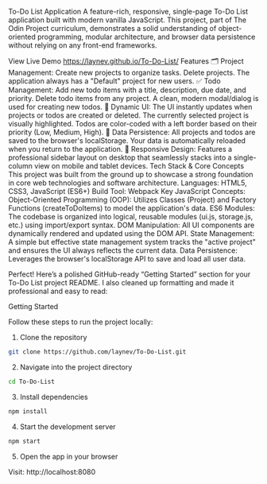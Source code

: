 To-Do List Application
A feature-rich, responsive, single-page To-Do List application built with modern vanilla JavaScript. This project, part of The Odin Project curriculum, demonstrates a solid understanding of object-oriented programming, modular architecture, and browser data persistence without relying on any front-end frameworks.

View Live Demo
https://laynev.github.io/To-Do-List/
Features
🗂️ Project Management:
Create new projects to organize tasks.
Delete projects.
The application always has a "Default" project for new users.
✅ Todo Management:
Add new todo items with a title, description, due date, and priority.
Delete todo items from any project.
A clean, modern modal/dialog is used for creating new todos.
🎨 Dynamic UI:
The UI instantly updates when projects or todos are created or deleted.
The currently selected project is visually highlighted.
Todos are color-coded with a left border based on their priority (Low, Medium, High).
💾 Data Persistence:
All projects and todos are saved to the browser's localStorage.
Your data is automatically reloaded when you return to the application.
📱 Responsive Design:
Features a professional sidebar layout on desktop that seamlessly stacks into a single-column view on mobile and tablet devices.
Tech Stack & Core Concepts
This project was built from the ground up to showcase a strong foundation in core web technologies and software architecture.
Languages: HTML5, CSS3, JavaScript (ES6+)
Build Tool: Webpack
Key JavaScript Concepts:
Object-Oriented Programming (OOP): Utilizes Classes (Project) and Factory Functions (createToDoItems) to model the application's data.
ES6 Modules: The codebase is organized into logical, reusable modules (ui.js, storage.js, etc.) using import/export syntax.
DOM Manipulation: All UI components are dynamically rendered and updated using the DOM API.
State Management: A simple but effective state management system tracks the "active project" and ensures the UI always reflects the current data.
Data Persistence: Leverages the browser's localStorage API to save and load all user data.

Perfect! Here’s a polished GitHub-ready “Getting Started” section for your To-Do List project README. I also cleaned up formatting and made it professional and easy to read:

Getting Started

Follow these steps to run the project locally:

1. Clone the repository
```bash
git clone https://github.com/laynev/To-Do-List.git
```

2. Navigate into the project directory
```bash
cd To-Do-List
```

3. Install dependencies
```bash
npm install
```

4. Start the development server
```bash
npm start
```

5. Open the app in your browser

Visit:
http://localhost:8080

